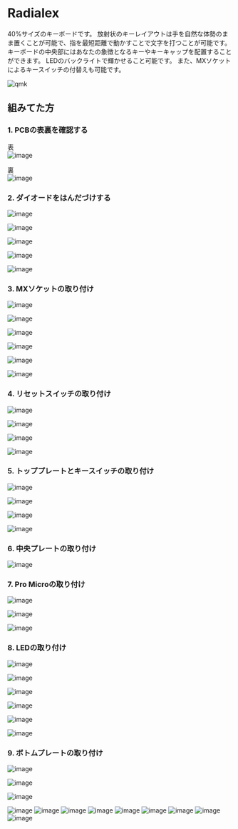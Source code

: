# Radialex

40%サイズのキーボードです。
放射状のキーレイアウトは手を自然な体勢のまま置くことが可能で、指を最短距離で動かすことで文字を打つことが可能です。
キーボードの中央部にはあなたの象徴となるキーやキーキャップを配置することができます。
LEDのバックライトで輝かせること可能です。
また、MXソケットによるキースイッチの付替えも可能です。

![qmk](https://github.com/takashicompany/radialex/blob/master/images/qmk.jpg?raw=true)

## 組みてた方

### 1. PCBの表裏を確認する

表  
![image](https://github.com/takashicompany/radialex/blob/master/images/build/IMG_8285.jpg?raw=true)

裏  
![image](https://github.com/takashicompany/radialex/blob/master/images/build/IMG_8288.jpg?raw=true)

### 2. ダイオードをはんだづけする

![image](https://github.com/takashicompany/radialex/blob/master/images/build/IMG_8291.jpg?raw=true)

![image](https://github.com/takashicompany/radialex/blob/master/images/build/IMG_8293.jpg?raw=true)

![image](https://github.com/takashicompany/radialex/blob/master/images/build/IMG_8295.jpg?raw=true)

![image](https://github.com/takashicompany/radialex/blob/master/images/build/IMG_8296.jpg?raw=true)

![image](https://github.com/takashicompany/radialex/blob/master/images/build/IMG_8298.jpg?raw=true)

### 3. MXソケットの取り付け

![image](https://github.com/takashicompany/radialex/blob/master/images/build/IMG_8302.jpg?raw=true)

![image](https://github.com/takashicompany/radialex/blob/master/images/build/IMG_8299.jpg?raw=true)

![image](https://github.com/takashicompany/radialex/blob/master/images/build/IMG_8301.jpg?raw=true)

![image](https://github.com/takashicompany/radialex/blob/master/images/build/IMG_8304.jpg?raw=true)

![image](https://github.com/takashicompany/radialex/blob/master/images/build/IMG_8305.jpg?raw=true)

![image](https://github.com/takashicompany/radialex/blob/master/images/build/IMG_8.jpg?raw=true)

### 4. リセットスイッチの取り付け

![image](https://github.com/takashicompany/radialex/blob/master/images/build/IMG_8306.jpg?raw=true)

![image](https://github.com/takashicompany/radialex/blob/master/images/build/IMG_8307.jpg?raw=true)

![image](https://github.com/takashicompany/radialex/blob/master/images/build/IMG_8308.jpg?raw=true)

![image](https://github.com/takashicompany/radialex/blob/master/images/build/IMG_8310.jpg?raw=true)


### 5. トッププレートとキースイッチの取り付け

![image](https://github.com/takashicompany/radialex/blob/master/images/build/IMG_8311.jpg?raw=true)

![image](https://github.com/takashicompany/radialex/blob/master/images/build/IMG_8314.jpg?raw=true)

![image](https://github.com/takashicompany/radialex/blob/master/images/build/IMG_8317.jpg?raw=true)

![image](https://github.com/takashicompany/radialex/blob/master/images/build/IMG_8318.jpg?raw=true)

### 6. 中央プレートの取り付け

![image](https://github.com/takashicompany/radialex/blob/master/images/build/IMG_8494.jpg?raw=true)

### 7. Pro Microの取り付け

![image](https://github.com/takashicompany/radialex/blob/master/images/build/IMG_8498.jpg?raw=true)

![image](https://github.com/takashicompany/radialex/blob/master/images/build/IMG_8499.jpg?raw=true)

![image](https://github.com/takashicompany/radialex/blob/master/images/build/IMG_8500.jpg?raw=true)

### 8. LEDの取り付け

![image](https://github.com/takashicompany/radialex/blob/master/images/build/IMG_8323.jpg?raw=true)

![image](https://github.com/takashicompany/radialex/blob/master/images/build/IMG_8324.jpg?raw=true)

![image](https://github.com/takashicompany/radialex/blob/master/images/build/IMG_8325.jpg?raw=true)

![image](https://github.com/takashicompany/radialex/blob/master/images/build/IMG_8326.jpg?raw=true)

![image](https://github.com/takashicompany/radialex/blob/master/images/build/IMG_8334.jpg?raw=true)

![image](https://github.com/takashicompany/radialex/blob/master/images/build/IMG_8335.jpg?raw=true)

### 9. ボトムプレートの取り付け
![image](https://github.com/takashicompany/radialex/blob/master/images/build/IMG_8312.jpg?raw=true)

![image](https://github.com/takashicompany/radialex/blob/master/images/build/IMG_8515.jpg?raw=true)

![image](https://github.com/takashicompany/radialex/blob/master/images/build/IMG_8516.jpg?raw=true)

![image](https://github.com/takashicompany/radialex/blob/master/images/build/IMG_8.jpg?raw=true)
![image](https://github.com/takashicompany/radialex/blob/master/images/build/IMG_8.jpg?raw=true)
![image](https://github.com/takashicompany/radialex/blob/master/images/build/IMG_8.jpg?raw=true)
![image](https://github.com/takashicompany/radialex/blob/master/images/build/IMG_8.jpg?raw=true)
![image](https://github.com/takashicompany/radialex/blob/master/images/build/IMG_8.jpg?raw=true)
![image](https://github.com/takashicompany/radialex/blob/master/images/build/IMG_8.jpg?raw=true)
![image](https://github.com/takashicompany/radialex/blob/master/images/build/IMG_8.jpg?raw=true)
![image](https://github.com/takashicompany/radialex/blob/master/images/build/IMG_8.jpg?raw=true)
![image](https://github.com/takashicompany/radialex/blob/master/images/build/IMG_8.jpg?raw=true)
